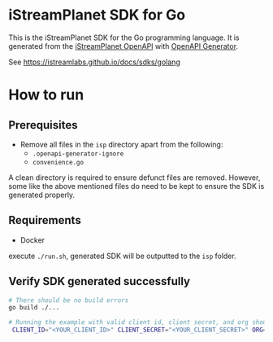 # iStreamPlanet SDK for Go

This is the iStreamPlanet SDK for the Go programming language. It is generated from the [iStreamPlanet OpenAPI](https://api.istreamplanet.com/openapi.json) with [OpenAPI Generator](https://openapi-generator.tech/).

See https://istreamlabs.github.io/docs/sdks/golang


# How to run

## Prerequisites
- Remove all files in the `isp` directory apart from the following:
  - `.openapi-generator-ignore`
  - `convenience.go`

A clean directory is required to ensure defunct files are removed. However, some like the above mentioned files do need to be kept to ensure the SDK is generated properly.

## Requirements
- Docker

execute `./run.sh`, generated SDK will be outputted to the `isp` folder.

## Verify SDK generated successfully

```sh
# There should be no build errors
go build ./...

# Running the example with valid client id, client secret, and org should be successful.
 CLIENT_ID="<YOUR_CLIENT_ID>" CLIENT_SECRET="<YOUR_CLIENT_SECRET>" ORG="<ORG>" go run ./example 
```
